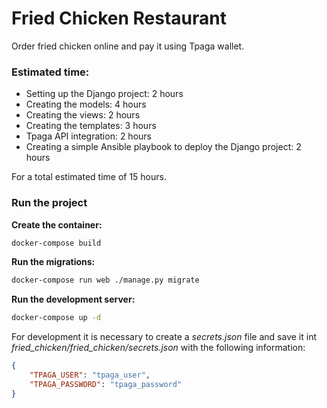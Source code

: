 # Fried Chicken Restaurant

Order fried chicken online and pay it using Tpaga wallet.

### Estimated time:

- Setting up the Django project: 2 hours
- Creating the models: 4 hours
- Creating the views: 2 hours
- Creating the templates: 3 hours
- Tpaga API integration: 2 hours
- Creating a simple Ansible playbook to deploy the Django project: 2 hours

For a total estimated time of 15 hours.


### Run the project
**Create the container:**
```bash
docker-compose build
```
**Run the migrations:**
```bash
docker-compose run web ./manage.py migrate

```
**Run the development server:**
```bash
docker-compose up -d
```

For development it is necessary to create a *secrets.json* file and save it int *fried_chicken/fried_chicken/secrets.json* with the following information:

```json
{
    "TPAGA_USER": "tpaga_user",
    "TPAGA_PASSWORD": "tpaga_password"
}
```

